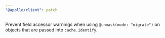 ```yaml
---
"@apollo/client": patch
---
```


Prevent field accessor warnings when using `@unmask(mode: "migrate")` on objects that are passed into `cache.identify`.
